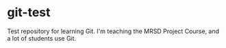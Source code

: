 git-test
========

Test repository for learning Git. I'm teaching the MRSD Project Course, and a lot of students use Git.
